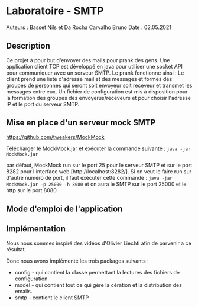 # Laboratoire - SMTP

Auteurs : Basset Nils et Da Rocha Carvalho Bruno
Date : 02.05.2021

## Description

Ce projet à pour but d'envoyer des mails pour prank des gens. Une application client TCP est développé en java pour utiliser une socket API pour communiquer avec un serveur SMTP. Le prank fonctionne ainsi : Le client prend une liste d'adresse mail et des messages et formes des groupes de personnes qui seront soit envoyeur soit receveur et transmet les messages entre eux. Un fichier de configuration est mis à disposition pour la formation des groupes des envoyerus/receveurs et pour choisir l'adresse IP et le port du serveur SMTP.

## Mise en place d'un serveur mock SMTP

https://github.com/tweakers/MockMock

Télécharger le MockMock.jar et exécuter la commande suivante : `java -jar MockMock.jar`

par défaut, MockMock run sur le port 25 pour le serveur SMTP et sur le port 8282 pour l'interface web [http://localhost:8282/]. Si on veut le faire run sur d'autre numéro de port, il faut exécuter cette commande : `java -jar MockMock.jar -p 25000 -h 8080` et on aura le SMTP sur le port 25000 et le http sur le port 8080.

## Mode d'emploi de l'application

## Implémentation

Nous nous sommes inspiré des vidéos d'Olivier Liechti afin de parvenir a ce résultat.

Donc nous avons implémenté les trois packages suivants :

- config - qui contient la classe permettant la lectures des fichiers de configuration
- model - qui contient tout ce qui gère la cération et la distribution des emails.
- smtp - contient le client SMTP